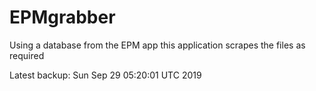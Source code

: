 # EPMgrabber
Using a database from the EPM app this application scrapes the files as required


Latest backup: Sun Sep 29 05:20:01 UTC 2019

